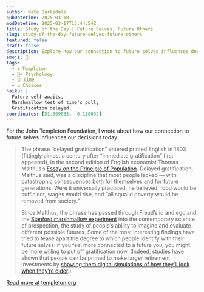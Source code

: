 ```yaml
---
author: Nate Barksdale
pubDatetime: 2025-03-10
modDatetime: 2025-03-17T15:44:54Z
title: Study of the Day | Future Selves, Future Others
slug: study-of-the-day-future-selves-future-others
featured: false
draft: false
description: Explore how our connection to future selves influences decisions today, from Malthus's theories to modern psychological experiments.
emoji: 🔮
tags:
  - 🌀 Templeton
  - 🧘‍♂️ Psychology
  - ⏰ Time
  - ⚖️ Choices
haiku: |
  Future self awaits,  
  Marshmallow test of time's pull,  
  Gratification delayed.
coordinates: [51.509865, -0.118092]
---
```


For the John Templeton Foundation, I wrote about how our connection to future selves influences our decisions today.

> The phrase “delayed gratification” entered printed English in 1803 (fittingly almost a century after “immediate gratification” first appeared), in the second edition of English economist Thomas Malthus’s [Essay on the Principle of Population](https://archive.org/details/principleessayon00maltrich/page/n7/mode/2up)*.* Delayed gratification, Malthus said, was a discipline that most people lacked — with catastrophic consequences both for themselves and for future generations. Were it universally practiced, he believed, food would be sufficient, wages would rise, and “all squalid poverty would be removed from society.”
>
> Since Malthus, the phrase has passed through Freud’s id and ego and the [Stanford marshmallow experiment](http://home.cerge-ei.cz/lanchava/Literature_part1/5.%20Time%20Preferences/marshmallow.pdf) into the contemporary science of prospection, the study of people’s ability to imagine and evaluate different possible futures. Some of the most interesting findings have tried to tease apart the degree to which people identify with their future selves: if you feel more connected to a future *you,* you might be more willing to put off gratification now. (Indeed, studies have shown that people can be primed to make larger retirement investments by [showing them digital simulations of how they’ll look when they’re older](https://pmc.ncbi.nlm.nih.gov/articles/PMC3949005/).)

[Read more at templeton.org](https://www.templeton.org/news/future-selves-future-others)
